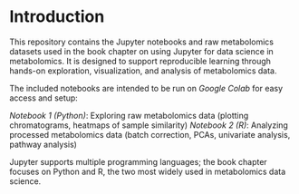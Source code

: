# Introduction

This repository contains the Jupyter notebooks and raw metabolomics datasets used in the book chapter on using Jupyter for data science in metabolomics. It is designed to support reproducible learning through hands-on exploration, visualization, and analysis of metabolomics data. 

The included notebooks are intended to be run on *Google Colab* for easy access and setup:

*Notebook 1 (Python)*: Exploring raw metabolomics data (plotting chromatograms, heatmaps of sample similarity)
*Notebook 2 (R)*: Analyzing processed metabolomics data (batch correction, PCAs, univariate analysis, pathway analysis)

Jupyter supports multiple programming languages; the book chapter focuses on Python and R, the two most widely used in metabolomics data science.
